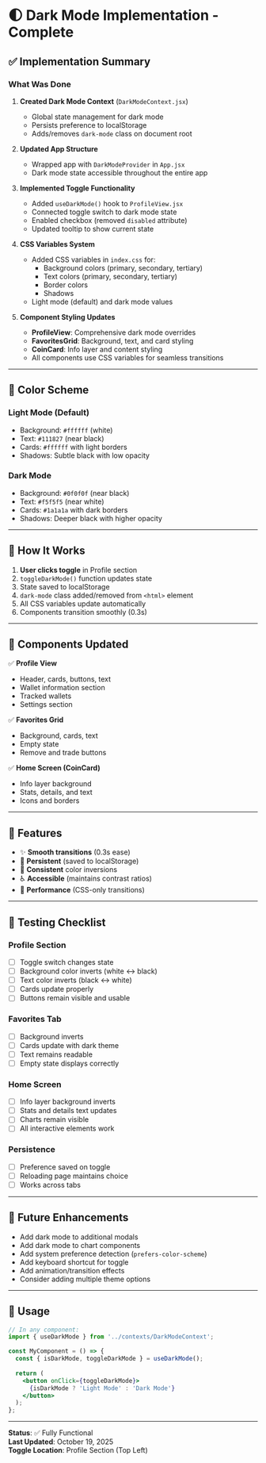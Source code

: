 # 🌓 Dark Mode Implementation - Complete

## ✅ Implementation Summary

### **What Was Done**

1. **Created Dark Mode Context** (`DarkModeContext.jsx`)
   - Global state management for dark mode
   - Persists preference to localStorage
   - Adds/removes `dark-mode` class on document root

2. **Updated App Structure**
   - Wrapped app with `DarkModeProvider` in `App.jsx`
   - Dark mode state accessible throughout the entire app

3. **Implemented Toggle Functionality**
   - Added `useDarkMode()` hook to `ProfileView.jsx`
   - Connected toggle switch to dark mode state
   - Enabled checkbox (removed `disabled` attribute)
   - Updated tooltip to show current state

4. **CSS Variables System**
   - Added CSS variables in `index.css` for:
     - Background colors (primary, secondary, tertiary)
     - Text colors (primary, secondary, tertiary)
     - Border colors
     - Shadows
   - Light mode (default) and dark mode values

5. **Component Styling Updates**
   - **ProfileView**: Comprehensive dark mode overrides
   - **FavoritesGrid**: Background, text, and card styling
   - **CoinCard**: Info layer and content styling
   - All components use CSS variables for seamless transitions

---

## 🎨 Color Scheme

### **Light Mode (Default)**
- Background: `#ffffff` (white)
- Text: `#111827` (near black)
- Cards: `#ffffff` with light borders
- Shadows: Subtle black with low opacity

### **Dark Mode**
- Background: `#0f0f0f` (near black)
- Text: `#f5f5f5` (near white)
- Cards: `#1a1a1a` with dark borders
- Shadows: Deeper black with higher opacity

---

## 🔧 How It Works

1. **User clicks toggle** in Profile section
2. `toggleDarkMode()` function updates state
3. State saved to localStorage
4. `dark-mode` class added/removed from `<html>` element
5. All CSS variables update automatically
6. Components transition smoothly (0.3s)

---

## 📱 Components Updated

✅ **Profile View**
- Header, cards, buttons, text
- Wallet information section
- Tracked wallets
- Settings section

✅ **Favorites Grid**
- Background, cards, text
- Empty state
- Remove and trade buttons

✅ **Home Screen (CoinCard)**
- Info layer background
- Stats, details, and text
- Icons and borders

---

## 🎯 Features

- ✨ **Smooth transitions** (0.3s ease)
- 💾 **Persistent** (saved to localStorage)
- 🎨 **Consistent** color inversions
- ♿ **Accessible** (maintains contrast ratios)
- 🚀 **Performance** (CSS-only transitions)

---

## 🧪 Testing Checklist

### Profile Section
- [ ] Toggle switch changes state
- [ ] Background color inverts (white ↔ black)
- [ ] Text color inverts (black ↔ white)
- [ ] Cards update properly
- [ ] Buttons remain visible and usable

### Favorites Tab
- [ ] Background inverts
- [ ] Cards update with dark theme
- [ ] Text remains readable
- [ ] Empty state displays correctly

### Home Screen
- [ ] Info layer background inverts
- [ ] Stats and details text updates
- [ ] Charts remain visible
- [ ] All interactive elements work

### Persistence
- [ ] Preference saved on toggle
- [ ] Reloading page maintains choice
- [ ] Works across tabs

---

## 🔮 Future Enhancements

- Add dark mode to additional modals
- Add dark mode to chart components
- Add system preference detection (`prefers-color-scheme`)
- Add keyboard shortcut for toggle
- Add animation/transition effects
- Consider adding multiple theme options

---

## 📝 Usage

```jsx
// In any component:
import { useDarkMode } from '../contexts/DarkModeContext';

const MyComponent = () => {
  const { isDarkMode, toggleDarkMode } = useDarkMode();
  
  return (
    <button onClick={toggleDarkMode}>
      {isDarkMode ? 'Light Mode' : 'Dark Mode'}
    </button>
  );
};
```

---

**Status**: ✅ Fully Functional  
**Last Updated**: October 19, 2025  
**Toggle Location**: Profile Section (Top Left)
